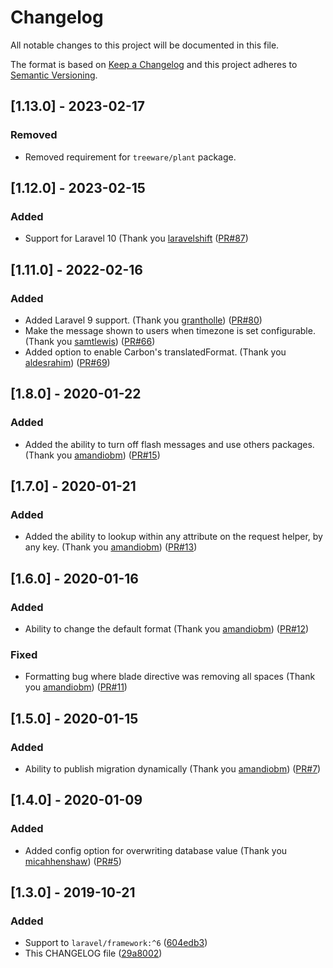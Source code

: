 # Changelog
All notable changes to this project will be documented in this file.

The format is based on [Keep a Changelog](http://keepachangelog.com/)
and this project adheres to [Semantic Versioning](http://semver.org/).

## [1.13.0] - 2023-02-17

### Removed
- Removed requirement for `treeware/plant` package.

## [1.12.0] - 2023-02-15

### Added
- Support for Laravel 10 (Thank you [laravelshift](https://github.com/laravel-shift) ([PR#87](https://github.com/jamesmills/laravel-timezone/pull/87))

## [1.11.0] - 2022-02-16
### Added
- Added Laravel 9 support. (Thank you [grantholle](https://github.com/grantholle)) ([PR#80](https://github.com/jamesmills/laravel-timezone/pull/80))
- Make the message shown to users when timezone is set configurable. (Thank you [samtlewis](https://github.com/samtlewis)) ([PR#66](https://github.com/jamesmills/laravel-timezone/pull/66))
- Added option to enable Carbon's translatedFormat. (Thank you [aldesrahim](https://github.com/aldesrahim)) ([PR#69](https://github.com/jamesmills/laravel-timezone/pull/69))

## [1.8.0] - 2020-01-22
### Added
- Added the ability to turn off flash messages and use others packages. (Thank you [amandiobm](https://github.com/amandiobm)) ([PR#15](https://github.com/jamesmills/laravel-timezone/pull/15))

## [1.7.0] - 2020-01-21
### Added
- Added the ability to lookup within any attribute on the request helper, by any key. (Thank you [amandiobm](https://github.com/amandiobm)) ([PR#13](https://github.com/jamesmills/laravel-timezone/pull/13))

## [1.6.0] - 2020-01-16
### Added
- Ability to change the default format (Thank you [amandiobm](https://github.com/amandiobm)) ([PR#12](https://github.com/jamesmills/laravel-timezone/pull/12))
### Fixed
- Formatting bug where blade directive was removing all spaces (Thank you [amandiobm](https://github.com/amandiobm)) ([PR#11](https://github.com/jamesmills/laravel-timezone/pull/11))

## [1.5.0] - 2020-01-15
### Added
- Ability to publish migration dynamically (Thank you [amandiobm](https://github.com/amandiobm)) ([PR#7](https://github.com/jamesmills/laravel-timezone/pull/7))

## [1.4.0] - 2020-01-09
### Added
- Added config option for overwriting database value (Thank you [micahhenshaw](https://github.com/micahhenshaw)) ([PR#5](https://github.com/jamesmills/laravel-timezone/pull/5))

## [1.3.0] - 2019-10-21
### Added
- Support to `laravel/framework:^6` ([604edb3](https://github.com/jamesmills/laravel-timezone/commit/604edb350bbf12f042b40bc0f0c7effd4a46bfe7))
- This CHANGELOG file ([29a8002](https://github.com/jamesmills/laravel-timezone/commit/29a800262c159f31fed0b52d79c9f2a41d871b6d))